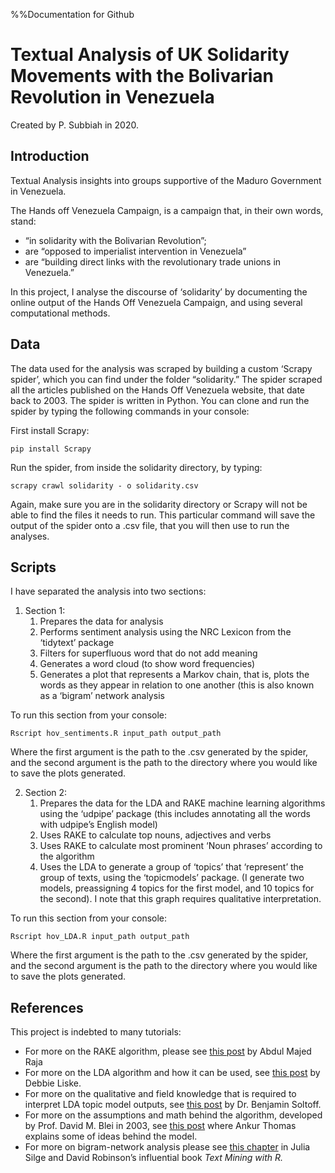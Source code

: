 %%Documentation for Github
# Textual Analysis of UK Solidarity Movements with the Bolivarian Revolution in Venezuela

Created by P. Subbiah in 2020.

## Introduction
Textual Analysis insights into groups supportive of the Maduro Government in Venezuela.

The Hands off Venezuela Campaign, is a campaign that, in their own words, stand: 
- “in solidarity with the Bolivarian Revolution”; 
- are “opposed to imperialist intervention in Venezuela”
- are “building direct links with the revolutionary trade unions in Venezuela.”

In this project, I analyse the discourse of ‘solidarity’ by documenting the online output of the Hands Off Venezuela Campaign, and using several computational methods.

## Data

The data used for the analysis was scraped by building a custom ‘Scrapy spider’, which you can find under the folder “solidarity.” The spider scraped all the articles published on the Hands Off Venezuela website, that date back to 2003. The spider is written in Python. You can clone and run the spider by typing the following commands in your console:

First install Scrapy:

	pip install Scrapy 

Run the spider, from inside the solidarity directory, by typing:

	scrapy crawl solidarity - o solidarity.csv 

Again, make sure you are in the solidarity directory or Scrapy will not be able to find the files it needs to run. This particular command will save the output of the spider onto a .csv file, that you will then use to run the analyses.


## Scripts

I have separated the analysis into two sections: 
1. Section 1: 
	1. Prepares the data for analysis
	2. Performs sentiment analysis using the NRC Lexicon from the ‘tidytext’ package
	3. Filters for superfluous word that do not add meaning
	4. Generates a word cloud (to show word frequencies)
	5. Generates a plot that represents a Markov chain, that is, plots the words as they appear in relation to one another (this is also known as a ‘bigram’ network analysis

To run this section from your console:

`Rscript hov_sentiments.R input_path output_path`

Where the first argument is the path to the .csv generated by the spider, and the second argument is the path to the directory where you would like to save the plots generated.

2. Section 2: 
	1. Prepares the data for the LDA and RAKE machine learning algorithms using the ‘udpipe’ package (this includes annotating all the words with udpipe’s English model) 
	2. Uses RAKE to calculate top nouns, adjectives and verbs
	3. Uses RAKE to calculate most prominent ‘Noun phrases’ according to the algorithm
	4. Uses the LDA to generate a group of ‘topics’ that ‘represent’ the group of texts, using the ‘topicmodels’ package. (I generate two models, preassigning 4 topics for the first model, and 10 topics for the second). I note that this graph requires qualitative interpretation. 

To run this section from your console:

`Rscript hov_LDA.R input_path output_path`

Where the first argument is the path to the .csv generated by the spider, and the second argument is the path to the directory where you would like to save the plots generated.

## References

This project is indebted to many tutorials:
- For more on the RAKE algorithm, please see [this post][1] by Abdul Majed Raja
- For more on the LDA algorithm and how it can be used, see [this post][2] by Debbie Liske.
- For more on the qualitative and field knowledge that is required to interpret LDA topic model outputs, see [this post][3] by Dr. Benjamin Soltoff. 
- For more on the assumptions and math behind the algorithm, developed by Prof. David M. Blei in 2003, see [this post][4] where Ankur Thomas explains some of ideas behind the model.
- For more on bigram-network analysis please see [this chapter][5] in Julia Silge and David Robinson’s influential book _Text Mining with R._

[1]:	https://datascienceplus.com/introducing-udpipe-for-easy-natural-language-processing-in-r/
[2]:	https://www.datacamp.com/community/tutorials/ML-NLP-lyric-analysis#model_four
[3]:	%20https://cfss.uchicago.edu/notes/topic-modeling/
[4]:	https://medium.com/analytics-vidhya/topic-modeling-using-lda-and-gibbs-sampling-explained-49d49b3d1045
[5]:	https://www.tidytextmining.com/ngrams.html